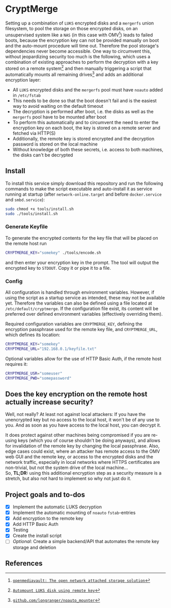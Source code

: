 # CryptMerge

Setting up a combination of `LUKS` encrypted disks and a `mergerfs` union filesystem, to pool the storage on those encrypted disks, on an unsupervised system like a `NAS` (in this case with OMV[^0]) leads to failed boots, because the encryption key can not be provided manually on boot and the auto-mount procedure will time out. Therefore the pool storage's dependencies never become accessible. One way to circumvent this, without jeopardizing security too much is the following, which uses a combination of existing approaches to perform the decryption with a key stored on a remote system[^1] and then manually triggering a script that automatically mounts all remaining drives[^2] and adds an additional encryption layer:

- All `LUKS` encrypted disks and the `mergerfs` pool must have `noauto` added in `/etc/fstab`
- This needs to be done so that the boot doesn't fail and is the easiest way to avoid waiting on the default timeout
- The decryption is performed after boot, i.e. the disks as well as the `mergerfs` pool have to be mounted after boot
- To perform this automatically and to circumvent the need to enter the encryption key on each boot, the key is stored on a remote server and fetched via HTTP(S)
- Additionally, the remote key is stored encrypted and the decryption password is stored on the local machine
- Without knowledge of both these secrets, i.e. access to both machines, the disks can't be decrypted

## Install

To install this service simply download this repository and run the following commands to make the script executable and auto-install it as service running at startup (after `network-online.target` and before `docker.service` and `smbd.service`):

```bash
sudo chmod +x tools/install.sh
sudo ./tools/install.sh
```

### Generate Keyfile

To generate the encrypted contents for the key file that will be placed on the remote host run

```bash
CRYPTMERGE_KEY="somekey" ./tools/encode.sh
```

and then enter your encryption key in the prompt. The tool will output the encrypted key to `STDOUT`. Copy it or pipe it to a file.

### Config

All configuration is handled through environment variables. However, if using the script as a startup service as intended, these may not be available yet. Therefore the variables can also be defined using a file located at `/etc/default/cryptmerge`. If the configuration file exist, its content will be preferred over defined environment variables (effectively overriding them).

Required configuration variables are `CRYPTMERGE_KEY`, defining the encryption passphrase used for the remote key file, and `CRYPTMERGE_URL`, which defines its location:

```bash
CRYPTMERGE_KEY="somekey"
CRYPTMERGE_URL="192.168.0.1/keyfile.txt"
```

Optional variables allow for the use of HTTP Basic Auth, if the remote host requires it:

```bash
CRYPTMERGE_USR="someuser"
CRYPTMERGE_PWD="somepassword"
```

## Does the key encryption on the remote host actually increase security?

Well, not really? At least not against local attackers: If you have the unencrypted key but no access to the local host, it won't be of any use to you. And as soon as you have access to the local host, you can decrypt it.

It does protect against other machines being compromised if you are re-using keys (which you of course shouldn't be doing anyways), and allows for invalidation of the remote key by changing the local passphrase. Also, edge cases could exist, where an attacker has remote access to the OMV web GUI and the remote key, or access to the encrypted disks and the network traffic, especially in local networks where HTTPS certificates are non-trivial, but not the system drive of the local machine...  
So, **TL;DR:** using this additional encryption step as a security measure is a stretch, but also not hard to implement so why not just do it.

## Project goals and to-dos

- [x] Implement the automatic LUKS decryption
- [x] Implement the automatic mounting of `noauto` `fstab`-entries
- [x] Add encryption to the remote key
- [x] Add HTTP Basic Auth
- [x] Testing
- [x] Create the install script
- [ ] _Optional_: Create a simple backend/API that automates the remote key storage and deletion

## References

[^0]: [`openmediavault: The open network attached storage solution`](https://www.openmediavault.org/)
[^1]: [`Automount LUKS disk using remote key`](https://goodstone.altervista.org/wiki/doku.php?id=linux:openmediavault:automount_luks_with_remote_key)
[^2]: [`github.com/longranger/noauto_mounter`](https://github.com/longranger/noauto_mounter/blob/master/noauto_mounter)
